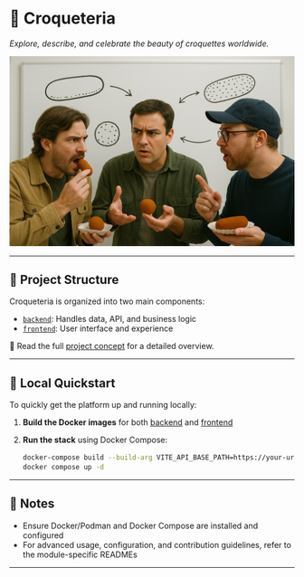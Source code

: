 # 🔴 Croqueteria

_Explore, describe, and celebrate the beauty of croquettes worldwide._

![Croqueteria Logo](imgs/croqueteria_2.png)

---

## 📁 Project Structure

Croqueteria is organized into two main components:

- [`backend`](backend/README.md): Handles data, API, and business logic
- [`frontend`](frontend/README.md): User interface and experience

📄 Read the full [project concept](docs/concept/concept.md) for a detailed overview.

---

## 🚀 Local Quickstart

To quickly get the platform up and running locally:

1. **Build the Docker images** for both [backend](backend/README.md) and [frontend](frontend/README.md)
2. **Run the stack** using Docker Compose:

   ```bash
   docker-compose build --build-arg VITE_API_BASE_PATH=https://your-url-to-api
   docker compose up -d
   ```

---

## 📌 Notes

- Ensure Docker/Podman and Docker Compose are installed and configured
- For advanced usage, configuration, and contribution guidelines, refer to the module-specific READMEs

---
